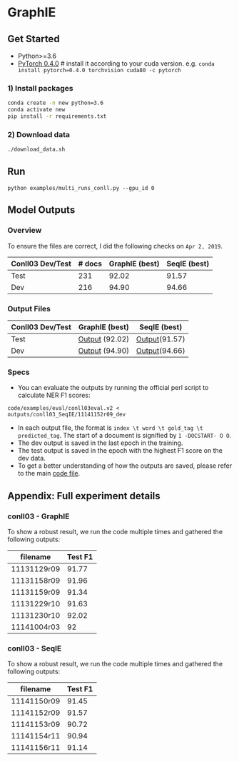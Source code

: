 # GraphIE

## Get Started
- Python>=3.6
- [PyTorch 0.4.0](https://pytorch.org/) # install it according to your cuda version. 
e.g. `conda install pytorch=0.4.0 torchvision cuda80 -c pytorch`

### 1) Install packages
```bash
conda create -n new python=3.6
conda activate new
pip install -r requirements.txt
```
### 2) Download data
```bash
./download_data.sh
```
## Run
```
python examples/multi_runs_conll.py --gpu_id 0
```


## Model Outputs
### Overview
To ensure the files are correct, I did the following checks on `Apr 2, 2019`.

|Conll03 Dev/Test|# docs|GraphIE (best)|SeqIE (best)|
|---|---|---|---|
|Test|231|92.02|91.57|
|Dev|216|94.90|94.66|

### Output Files
|Conll03 Dev/Test|GraphIE (best)|SeqIE (best)|
|---|---|---|
|Test|[Output](outputs/conll03_GraphIE/11131230r10_test) (92.02)|[Output](outputs/conll03_SeqIE/11141152r09_test)(91.57)|
|Dev|[Output](outputs/conll03_GraphIE/11131230r10_dev) (94.90)|[Output](outputs/conll03_SeqIE/11141152r09_dev)(94.66)|

### Specs
- You can evaluate the outputs by running the official perl script to calculate NER F1 scores:
```
code/examples/eval/conll03eval.v2 < outputs/conll03_SeqIE/11141152r09_dev
```
- In each output file, the format is `index \t word \t gold_tag \t predicted_tag`. The start of a document is signified by `1 -DOCSTART- O O`.
- The dev output is saved in the last epoch in the training.
- The test output is saved in the epoch with the highest F1 score on the dev data.
- To get a better understanding of how the outputs are saved, please refer to the main [code file](examples/NERCRF_conll.py).

## Appendix: Full experiment details
### conll03 - GraphIE
To show a robust result, we run the code multiple times and gathered the following outputs:

|filename|Test F1|
|---|---|
|11131129r09 | 91.77 |
|11131158r09 | 91.96 |
|11131159r09 | 91.34 |
|11131229r10 | 91.63 |
|11131230r10 | 92.02 |
|11141004r03 | 92 |

### conll03 - SeqIE
To show a robust result, we run the code multiple times and gathered the following outputs:

|filename|Test F1|
|---|---|
|11141150r09 | 91.45 |
|11141152r09 | 91.57 |
|11141153r09 | 90.72 |
|11141154r11 | 90.94 |
|11141156r11 | 91.14 |



